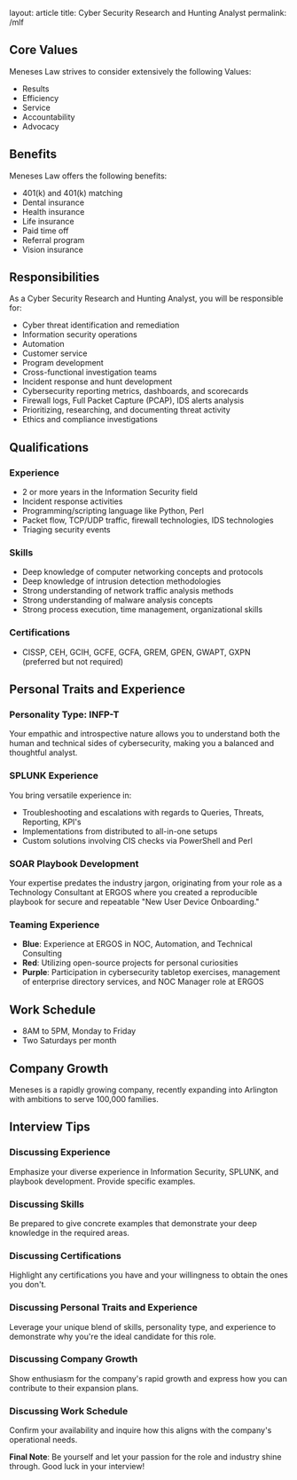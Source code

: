 
layout: article
title: Cyber Security Research and Hunting Analyst
permalink: /mlf


## Core Values 
Meneses Law strives to consider extensively the following Values: 

- Results 
- Efficiency
- Service
- Accountability 
- Advocacy 

## Benefits
Meneses Law offers the following benefits:

- 401(k) and 401(k) matching
- Dental insurance
- Health insurance
- Life insurance
- Paid time off
- Referral program
- Vision insurance

## Responsibilities
As a Cyber Security Research and Hunting Analyst, you will be responsible for:

- Cyber threat identification and remediation
- Information security operations
- Automation
- Customer service
- Program development
- Cross-functional investigation teams
- Incident response and hunt development
- Cybersecurity reporting metrics, dashboards, and scorecards
- Firewall logs, Full Packet Capture (PCAP), IDS alerts analysis
- Prioritizing, researching, and documenting threat activity
- Ethics and compliance investigations


## Qualifications
### Experience
- 2 or more years in the Information Security field
- Incident response activities
- Programming/scripting language like Python, Perl
- Packet flow, TCP/UDP traffic, firewall technologies, IDS technologies
- Triaging security events

### Skills
- Deep knowledge of computer networking concepts and protocols
- Deep knowledge of intrusion detection methodologies
- Strong understanding of network traffic analysis methods
- Strong understanding of malware analysis concepts
- Strong process execution, time management, organizational skills

### Certifications
- CISSP, CEH, GCIH, GCFE, GCFA, GREM, GPEN, GWAPT, GXPN (preferred but not required)


## Personal Traits and Experience
### Personality Type: INFP-T
Your empathic and introspective nature allows you to understand both the human and technical sides of cybersecurity, making you a balanced and thoughtful analyst.

### SPLUNK Experience
You bring versatile experience in:
- Troubleshooting and escalations with regards to Queries, Threats, Reporting, KPI's
- Implementations from distributed to all-in-one setups
- Custom solutions involving CIS checks via PowerShell and Perl

### SOAR Playbook Development
Your expertise predates the industry jargon, originating from your role as a Technology Consultant at ERGOS where you created a reproducible playbook for secure and repeatable "New User Device Onboarding."

### Teaming Experience
- **Blue**: Experience at ERGOS in NOC, Automation, and Technical Consulting
- **Red**: Utilizing open-source projects for personal curiosities
- **Purple**: Participation in cybersecurity tabletop exercises, management of enterprise directory services, and NOC Manager role at ERGOS


## Work Schedule
- 8AM to 5PM, Monday to Friday
- Two Saturdays per month


## Company Growth
Meneses is a rapidly growing company, recently expanding into Arlington with ambitions to serve 100,000 families. 


## Interview Tips

### Discussing Experience
Emphasize your diverse experience in Information Security, SPLUNK, and playbook development. Provide specific examples.

### Discussing Skills
Be prepared to give concrete examples that demonstrate your deep knowledge in the required areas.

### Discussing Certifications
Highlight any certifications you have and your willingness to obtain the ones you don't.

### Discussing Personal Traits and Experience
Leverage your unique blend of skills, personality type, and experience to demonstrate why you're the ideal candidate for this role.

### Discussing Company Growth
Show enthusiasm for the company's rapid growth and express how you can contribute to their expansion plans.

### Discussing Work Schedule
Confirm your availability and inquire how this aligns with the company's operational needs.


**Final Note**: Be yourself and let your passion for the role and industry shine through. Good luck in your interview!
